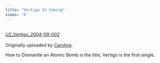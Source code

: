 ```yaml
---
title: "Vertigo Is Coming"
views: '6'
---
```

<p><a href="http://www.flickr.com/photo.gne?id=445623" title="photo sharing"><img src="http://www.flickr.com/photos/445623_m.jpg" alt="" /></a><br />
 <br />
 <a href="http://www.flickr.com/photo.gne?id=445623">U2_Vertigo_2004-09-002</a><br />
 <br />
 Originally uploaded by <a href="http://www.flickr.com/people/caroline/">Caroline</a>.</p>
<p></p>
<p>How to Dismantle an Atomic Bomb is the title, Vertigo is the first single.</p>
